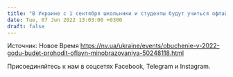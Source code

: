 ```yaml
---
title: "В Украине с 1 сентября школьники и студенты будут учиться офлайн — Минобразования"
date: Tue, 07 Jun 2022 13:03:00 +0300
draft: false
---
```

Источник: Новое Время https://nv.ua/ukraine/events/obuchenie-v-2022-godu-budet-prohodit-oflayn-minobrazovaniya-50248118.html


Присоединяйтесь к нам в соцсетях Facebook, Telegram и Instagram.
